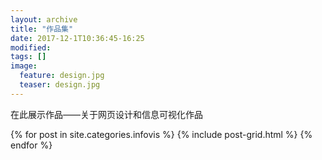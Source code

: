 ```yaml
---
layout: archive
title: "作品集"
date: 2017-12-1T10:36:45-16:25
modified:
tags: []
image: 
  feature: design.jpg
  teaser: design.jpg
---
```


在此展示作品——关于网页设计和信息可视化作品


<div class="tiles">
{% for post in site.categories.infovis %}
  {% include post-grid.html %}
{% endfor %}
